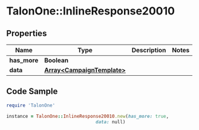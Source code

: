 # TalonOne::InlineResponse20010

## Properties

Name | Type | Description | Notes
------------ | ------------- | ------------- | -------------
**has_more** | **Boolean** |  | 
**data** | [**Array&lt;CampaignTemplate&gt;**](CampaignTemplate.md) |  | 

## Code Sample

```ruby
require 'TalonOne'

instance = TalonOne::InlineResponse20010.new(has_more: true,
                                 data: null)
```


